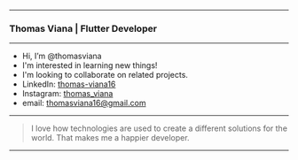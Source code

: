 
------------


### Thomas Viana | **Flutter Developer**  

------------


- Hi, I’m @thomasviana
- I'm interested in learning new things!
- I'm looking to collaborate on related projects.
- LinkedIn: [thomas-viana16](https://www.linkedin.com/in/thomas-viana-646230116/) 
- Instagram:  [thomas_viana](https://www.instagram.com/thomas_viana/)
- email: thomasviana16@gmail.com

------------

> I love how technologies are used to create a different solutions for the world. That makes me a happier developer.

------------



<!---
thomasviana/thomasviana is a ✨ special ✨ repository because its `README.md` (this file) appears on your GitHub profile.
You can click the Preview link to take a look at your changes.
--->

